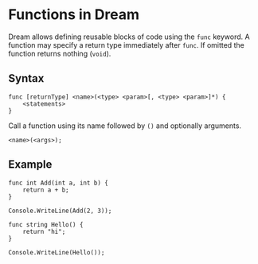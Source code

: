 # Functions in Dream

Dream allows defining reusable blocks of code using the `func` keyword. A function may specify a return type immediately after `func`. If omitted the function returns nothing (`void`).

## Syntax

```
func [returnType] <name>(<type> <param>[, <type> <param>]*) {
    <statements>
}
```

Call a function using its name followed by `()` and optionally arguments.

```
<name>(<args>);
```

## Example

```dream
func int Add(int a, int b) {
    return a + b;
}

Console.WriteLine(Add(2, 3));

func string Hello() {
    return "hi";
}

Console.WriteLine(Hello());
```
